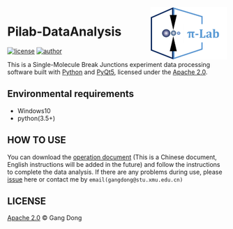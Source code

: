 <img src="/images/pilab-logo.png" alt="logo" height="120" align="right" title="Pilab DataAnalysis" />

# Pilab-DataAnalysis
[![license](https://img.shields.io/badge/license-Apache--2.0-blue.svg)](https://github.com/Gang-Dong/Pilab-DataAnalysis/blob/master/LICENSE)
[![author](https://img.shields.io/badge/author-Gang--Dong-blue.svg)](https://github.com/Gang-Dong)

This is a Single-Molecule Break Junctions experiment data processing software built with [Python](https://www.python.org) and [PyQt5](https://riverbankcomputing.com/software/pyqt/download5), licensed under the [Apache 2.0](LICENSE).

## Environmental requirements
* Windows10
* python(3.5+)

## HOW TO USE  
You can download the [operation document](https://github.com/Gang-Dong/Pilab-DataAnalysis/blob/master/Operation-document/%E6%93%8D%E4%BD%9C%E6%96%87%E6%A1%A31.1.docx) (This is a Chinese document, English instructions will be added in the future)
and follow the instructions to complete the data analysis. If there are any problems during use, 
please [issue](https://github.com/Gang-Dong/Pilab-DataAnalysis/issues) here or contact me by `email(gangdong@stu.xmu.edu.cn)`

## LICENSE
[Apache 2.0](LICENSE) © Gang Dong
